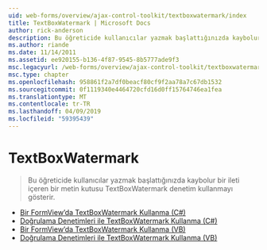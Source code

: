 ```yaml
---
uid: web-forms/overview/ajax-control-toolkit/textboxwatermark/index
title: TextBoxWatermark | Microsoft Docs
author: rick-anderson
description: Bu öğreticide kullanıcılar yazmak başlattığınızda kaybolur bir ileti içeren bir metin kutusu TextBoxWatermark denetim kullanmayı gösterir.
ms.author: riande
ms.date: 11/14/2011
ms.assetid: ee920155-b136-4f87-9545-8b5777ade9f3
msc.legacyurl: /web-forms/overview/ajax-control-toolkit/textboxwatermark
msc.type: chapter
ms.openlocfilehash: 958861f2a7df0beacf80cf9f2aa78a7c67db1532
ms.sourcegitcommit: 0f1119340e4464720cfd16d0ff15764746ea1fea
ms.translationtype: MT
ms.contentlocale: tr-TR
ms.lasthandoff: 04/09/2019
ms.locfileid: "59395439"
---
```

# <a name="textboxwatermark"></a>TextBoxWatermark

> Bu öğreticide kullanıcılar yazmak başlattığınızda kaybolur bir ileti içeren bir metin kutusu TextBoxWatermark denetim kullanmayı gösterir.


- [Bir FormView’da TextBoxWatermark Kullanma (C#)](using-textboxwatermark-in-a-formview-cs.md)
- [Doğrulama Denetimleri ile TextBoxWatermark Kullanma (C#)](using-textboxwatermark-with-validation-controls-cs.md)
- [Bir FormView’da TextBoxWatermark Kullanma (VB)](using-textboxwatermark-in-a-formview-vb.md)
- [Doğrulama Denetimleri ile TextBoxWatermark Kullanma (VB)](using-textboxwatermark-with-validation-controls-vb.md)
